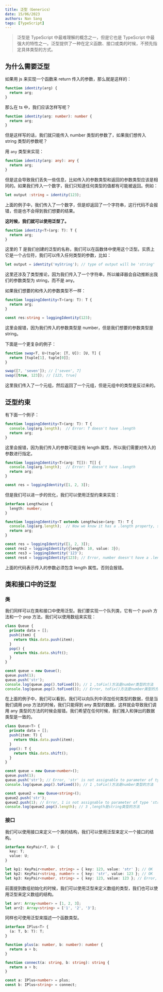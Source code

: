 ```yaml
---
title: 泛型（Generics）
date: 15/06/2023
authors: Nan Sang
tags: [TypeScript]
---
```

> 泛型是 TypeScript 中最难理解的概念之一，但是它也是 TypeScript 中最强大的特性之一。泛型提供了一种在定义函数、接口或类的时候，不预先指定具体类型的方式。

## 为什么需要泛型

如果用 js 来实现一个函数来 return 传入的参数，那么就是这样的：

```js
function identity(arg) {
  return arg;
}
```

那么在 ts 中，我们应该怎样写呢？  

```ts
function identity(arg: number): number {
  return arg;
}
```

但是这样写的话，我们就只能传入 number 类型的参数了，如果我们想传入 string 类型的参数呢？  

用 `any` 类型来实现：

```ts
function identity(arg: any): any {
  return arg;
}
```

但是这会导致我们丢失一些信息，比如传入的参数类型和返回的参数类型应该是相同的。如果我们传入一个数字，我们只知道任何类型的值都有可能被返回。例如：  

```ts
let output :string = identity(123);
```

上面的例子中，我们传入了一个数字，但是却返回了一个字符串，这行代码不会报错，但是也不会得到我们想要的结果。  

**这时候，我们就可以使用泛型了。**  

```ts
function identity<T>(arg: T): T {
  return arg;
}
```

这里的 T 是我们创建的泛型的名称，我们可以在函数体中使用这个泛型。实质上它是一个占位符，我们可以传入任何类型的参数，比如：  

```ts
let output = identity('myString'); // type of output will be 'string'
```

这里还涉及了类型推论，因为我们传入了一个字符串，所以编译器会自动推断出我们的参数类型为 string，而不是 any。

如果我们想要的和传入的参数类型不一样：  

```ts
function loggingIdentity<T>(arg: T): T {
  return arg;
}

const res:string = loggingIdentity(123);
```

这里会报错，因为我们传入的参数类型是 number，但是我们想要的参数类型是 string。

下面是一个更复杂的例子：  

```ts
function swap<T, U>(tuple: [T, U]): [U, T] {
  return [tuple[1], tuple[0]];
}

swap([7, 'seven']); // ['seven', 7]
swap([true, 123]); // [123, true]
```

这里我们传入了一个元组，然后返回了一个元组，但是元组中的类型是反过来的。

## 泛型约束

有下面一个例子：  

```ts
function loggingIdentity<T>(arg: T): T {
  console.log(arg.length);  // Error: T doesn't have .length
  return arg;
}
```

这里会报错，因为我们传入的参数可能没有 length 属性，所以我们需要对传入的参数进行指定。  

```ts
function loggingIdentity<T>(arg: T[]): T[] {
  console.log(arg.length);  // Error: T doesn't have .length
  return arg;
}

const res = loggingIdentity([1, 2, 3]);
```

但是我们可以进一步的优化，我们可以使用泛型约束来实现：  

```ts
interface Lengthwise {
  length: number;
}

function loggingIdentity<T extends Lengthwise>(arg: T): T {
  console.log(arg.length);  // Now we know it has a .length property, so no more error
  return arg;
}

const res = loggingIdentity([1, 2, 3]);
const res2 = loggingIdentity({length: 10, value: 3});
const res3 = loggingIdentity('123'); 
const res4 = loggingIdentity(123); // Error, number doesn't have a .length property
```

上面的代码表示传入的参数必须包含 length 属性。否则会报错。

## 类和接口中的泛型

### 类

我们同样可以在类和接口中使用泛型。我们要实现一个队列类，它有一个 push 方法和一个 pop 方法，我们可以使用数组来实现：  

```ts
class Queue {
  private data = [];
  push(item) {
    return this.data.push(item);
  }
  pop() {
    return this.data.shift();
  }
}

const queue = new Queue();
queue.push(1);
queue.push('str');
console.log(queue.pop().toFixed()); // 1 ,toFix()方法是number类型的方法
console.log(queue.pop().toFixed()); // Error, toFix()方法是number类型的方法，但是这里是string类型
```

在上面的例子中，我们可以看到，我们可以向队列中添加任何类型的数据，但是当我们调用 pop 方法的时候，我们只能得到 any 类型的数据，这样就会导致我们调用 any 类型的方法的时候会报错。我们希望在任何时候，我们推入和弹出的数据类型是一致的。  

```ts
class Queue<T> {
  private data = [];
  push(item: T) {
    return this.data.push(item);
  }
  pop(): T {
    return this.data.shift();
  }
}

const queue = new Queue<number>();
queue.push(1);
queue.push('str'); // Error, 'str' is not assignable to parameter of type 'number'
console.log(queue.pop().toFixed()); // 1 ,toFix()方法是number类型的方法

const queue2 = new Queue<string>();
queue2.push('str');
queue2.push(1); // Error, 1 is not assignable to parameter of type 'string'
console.log(queue2.pop().length); // 3 ,length是string类型的方法
```

### 接口

我们可以使用接口来定义一个类的结构，我们可以使用泛型来定义一个接口的结构。  

```ts
interface KeyPair<T, U> {
  key: T;
  value: U;
}

let kp1: KeyPair<number, string> = { key: 123, value: 'str' }; // OK
let kp2: KeyPair<string, number> = { key: 'str', value: 123 }; // OK
let kp3: KeyPair<number, string> = { key: 123, value: 123 }; // Error, 123 is not assignable to type
```

前面提到数组初始化的时候，我们可以使用泛型来定义数组的类型，我们也可以使用泛型来定义数组的结构。  

```ts
let arr: Array<number> = [1, 2, 3];
let arr2: Array<string> = ['1', '2', '3'];
```

同样也可使用泛型来描述一个函数类型。  

```ts
interface IPlus<T> {
  (a: T, b: T): T;
}

function plus(a: number, b: number): number {
  return a + b;
}

function connect(a: string, b: string): string {
  return a + b;
}

const a: IPlus<number> = plus;
const b: IPlus<string> = connect;
```
